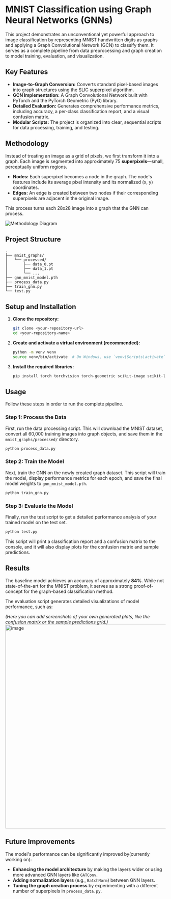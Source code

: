 # MNIST Classification using Graph Neural Networks (GNNs)

This project demonstrates an unconventional yet powerful approach to image classification by representing MNIST handwritten digits as graphs and applying a Graph Convolutional Network (GCN) to classify them. It serves as a complete pipeline from data preprocessing and graph creation to model training, evaluation, and visualization.

## Key Features
- **Image-to-Graph Conversion:** Converts standard pixel-based images into graph structures using the SLIC superpixel algorithm.
- **GCN Implementation:** A Graph Convolutional Network built with PyTorch and the PyTorch Geometric (PyG) library.
- **Detailed Evaluation:** Generates comprehensive performance metrics, including accuracy, a per-class classification report, and a visual confusion matrix.
- **Modular Scripts:** The project is organized into clear, sequential scripts for data processing, training, and testing.

## Methodology
Instead of treating an image as a grid of pixels, we first transform it into a graph. Each image is segmented into approximately 75 **superpixels**—small, perceptually uniform regions.

- **Nodes:** Each superpixel becomes a node in the graph. The node's features include its average pixel intensity and its normalized (x, y) coordinates.
- **Edges:** An edge is created between two nodes if their corresponding superpixels are adjacent in the original image.

This process turns each 28x28 image into a graph that the GNN can process.

![Methodology Diagram](https://i.imgur.com/z1hXGxE.png)

## Project Structure
```
.
├── mnist_graphs/
│   └── processed/
│       ├── data_0.pt
│       ├── data_1.pt
│       └── ...
├── gnn_mnist_model.pth
├── process_data.py
├── train_gnn.py
└── test.py
```

## Setup and Installation

1.  **Clone the repository:**
    ```bash
    git clone <your-repository-url>
    cd <your-repository-name>
    ```

2.  **Create and activate a virtual environment (recommended):**
    ```bash
    python -m venv venv
    source venv/bin/activate  # On Windows, use `venv\Scripts\activate`
    ```

3.  **Install the required libraries:**
    ```bash
    pip install torch torchvision torch-geometric scikit-image scikit-learn matplotlib seaborn numpy tqdm
    ```

## Usage
Follow these steps in order to run the complete pipeline.

### Step 1: Process the Data
First, run the data processing script. This will download the MNIST dataset, convert all 60,000 training images into graph objects, and save them in the `mnist_graphs/processed/` directory.

```bash
python process_data.py
```

### Step 2: Train the Model
Next, train the GNN on the newly created graph dataset. This script will train the model, display performance metrics for each epoch, and save the final model weights to `gnn_mnist_model.pth`.

```bash
python train_gnn.py
```

### Step 3: Evaluate the Model
Finally, run the test script to get a detailed performance analysis of your trained model on the test set.

```bash
python test.py
```
This script will print a classification report and a confusion matrix to the console, and it will also display plots for the confusion matrix and sample predictions.

## Results
The baseline model achieves an accuracy of approximately **84%**. While not state-of-the-art for the MNIST problem, it serves as a strong proof-of-concept for the graph-based classification method.

The evaluation script generates detailed visualizations of model performance, such as:

*(Here you can add screenshots of your own generated plots, like the confusion matrix or the sample predictions grid.)*
<img width="1362" height="640" alt="image" src="https://github.com/user-attachments/assets/1581c103-e5cb-4b96-a4a3-2802284cad9a" />

## Future Improvements
The model's performance can be significantly improved by(currently working on):
- **Enhancing the model architecture** by making the layers wider or using more advanced GNN layers like `GATConv`.
- **Adding normalization layers** (e.g., `BatchNorm`) between GNN layers.
- **Tuning the graph creation process** by experimenting with a different number of superpixels in `process_data.py`.
